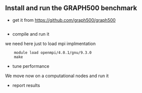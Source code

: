 ## Install and run the GRAPH500 benchmark

 - get it from https://github.com/graph500/graph500

``` git clone https://github.com/graph500/graph500
```
 - compile and run it 

we need here just to load mpi implmentation 


``` cd graph500/src 
    module load openmpi/4.0.1/gnu/9.3.0
    make
```
 - tune performance 

We move now on a computational nodes and run it 


 - report results 


